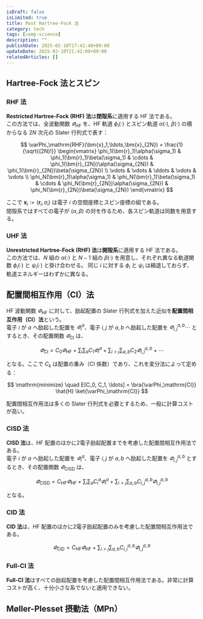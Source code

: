```yaml
---
isDraft: false
isLimited: true
title: Post Hartree-Fock 法
category: tech
tags: [comp-science]
description: ""
publishDate: 2025-02-10T17:42:48+09:00
updateDate: 2025-02-10T21:42:08+09:00
relatedArticles: []
---
```


## Hartree-Fock 法とスピン

### RHF 法

**Restricted Hartree-Fock (RHF) 法**は**閉殻系**に適用する HF 法である。
\
この方法では、全波動関数 $\varPhi_\mathrm{HF}$ を、HF 軌道 $\phi_i(\cdot)$ とスピン軌道 $\alpha(\cdot), ~ \beta(\cdot)$ の積からなる $2N$ 次元の Slater 行列式で表す：

$$
\varPhi_\mathrm{RHF}(\bm{x}_1,\ldots,\bm{x}_{2N}) = \frac{1}{\sqrt{(2N)!}} \begin{vmatrix} \phi_1(\bm{r}_1)\alpha(\sigma_1) & \phi_1(\bm{r}_1)\beta(\sigma_1) & \cdots & \phi_1(\bm{r}_{2N})\alpha(\sigma_{2N}) & \phi_1(\bm{r}_{2N})\beta(\sigma_{2N}) \\ \vdots & \vdots & \ddots & \vdots & \vdots \\ \phi_N(\bm{r}_1)\alpha(\sigma_1) & \phi_N(\bm{r}_1)\beta(\sigma_1) & \cdots & \phi_N(\bm{r}_{2N})\alpha(\sigma_{2N}) & \phi_N(\bm{r}_{2N})\beta(\sigma_{2N}) \end{vmatrix}
$$

ここで $\bm{x}_i := (\bm{r}_i, \sigma_i)$ は電子 $i$ の空間座標とスピン座標の組である。
\
閉殻系ではすべての電子が $(\alpha, \beta)$ の対を作るため、各スピン軌道は同数を用意する。

### UHF 法

**Unrestricted Hartree-Fock (RHF) 法**は**開殻系**に適用する HF 法である。
\
この方法では、$N$ 組の $\alpha(\cdot)$ と $N-1$ 組の $\beta(\cdot)$ を用意し、それぞれ異なる軌道関数 $\phi_i(\cdot)$ と $\psi_i(\cdot)$ と掛け合わせる。
同じ $i$ に対する $\phi_i$ と $\psi_i$ は縮退しておらず、軌道エネルギーはわずかに異なる。

## 配置間相互作用（CI）法

HF 波動関数 $\varPhi_\mathrm{HF}$ に対して、励起配置の Slater 行列式を加えた近似を**配置間相互作用（CI）法**という。
\
電子 $i$ が $a$ へ励起した配置を $\varPhi_i^a$、電子 $i,j$ が $a,b$ へ励起した配置を $\varPhi_{i,j}^{a,b} \cdots$ とするとき、その配置関数 $\varPhi_\mathrm{CI}$ は、

$$
\varPhi_\mathrm{CI} = C_0\varPhi_\mathrm{HF} + \sum_i \sum_a C_1 \varPhi_i^a + \sum_{i > j} \sum_{a, b} C_2 \varPhi_{i,j}^{a,b} + \cdots
$$

となる。ここで $C_k$ は配置の重み（CI 係数）であり、これを変分法によって定める：

$$
\mathrm{minimize} \quad E[C_0, C_1, \ldots] = \bra{\varPhi_\mathrm{CI}} \hat{H} \ket{\varPhi_\mathrm{CI}}
$$

配置間相互作用法は多くの Slater 行列式を必要とするため、一般に計算コストが高い。

### CISD 法

**CISD 法**は、HF 配置のほかに2電子励起配置までを考慮した配置間相互作用法である。
\
電子 $i$ が $a$ へ励起した配置を $\varPhi_i^a$、電子 $i,j$ が $a,b$ へ励起した配置を $\varPhi_{i,j}^{a,b}$ とするとき、その配置関数 $\varPhi_\mathrm{CISD}$ は、

$$
\varPhi_\mathrm{CISD} = C_\mathrm{HF}\varPhi_\mathrm{HF} + \sum_i \sum_a C_i^a \varPhi_i^a + \sum_{i > j} \sum_{a, b} C_{i,j}^{a,b} \varPhi_{i,j}^{a,b}
$$

となる。

### CID 法

**CID 法**は、HF 配置のほかに2電子励起配置のみを考慮した配置間相互作用法である。

$$
\varPhi_\mathrm{CID} = C_\mathrm{HF}\varPhi_\mathrm{HF} + \sum_{i > j} \sum_{a, b} C_{i,j}^{a,b} \varPhi_{i,j}^{a,b}
$$

### Full-CI 法

**Full-CI 法**はすべての励起配置を考慮した配置間相互作用法である。非常に計算コストが高く、十分小さな系でないと適用できない。

## Møller-Plesset 摂動法（MPn）